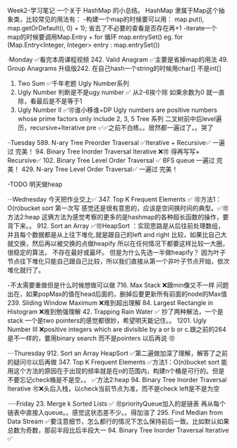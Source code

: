 Week2-学习笔记
一个关于 HashMap 的小总结。
HashMap 隶属于Map这个抽象类，比较常见的用法有：
-构建一个map的时候要可以用：
map.put(i, map.getOrDefault(i, 0) + 1); 省去了不必要的查看是否存在再+1
-iterate一个map的时候要调用Map.Entry + for 循环 map.entrySet()
eg. for (Map.Entry<Integer, Integer> entry : map.entrySet())

·Monday
✅看完本周课程视频
242. Valid Anagram ✅主要是省掉map的用法
49. Group Anagrams 升级版242. 在自己hash一个string的时候用char[] 不是int[]
1. Two Sum ✅千年老题
Ugly Number系列
263. Ugly Number 判断是不是ugy number ✅ 从2-6挨个除 如果余数为0 就一直除，看最后是不是等于1
264. Ugly Number II ✅🉑谁小移谁+DP Ugly numbers are positive numbers whose prime factors only include 2, 3, 5
Tree 系列
二叉树前中后level遍历，recursive+Iterative
pre ✅✅之前不白练。。居然都一遍过了。。哭了

··Tuesday
589. N-ary Tree Preorder Traversal ✅Iterative + Recursive✅ 一遍过 完美！
 94. Binary Tree Inorder Traversal Iterative ❌🉑 得再写写+ Recursive✅
102. Binary Tree Level Order Traversal ✅ BFS queue 一遍过 完美！
429. N-ary Tree Level Order Traversal✅ 一遍过 完美！

-TODO
明天做heap

···Wednesday
今天把作业交上✅
347. Top K Frequent Elements ✅ 🉑方法1：O(n)bucket sort 第一次写 感觉还是很有意思的，应该是空间换时间的典型。✅🉑方法2:heap 这俩方法为感觉考察的更多的是hashmap的各种超长函数的操作，要背下来。。
912. Sort an Array ✅🉑HeapSort ：实现思路是从后往前处理数组，并且每个数据都是从上往下堆化.就是跟自己的left and right 比较，如果比自己大 就交换，然后再以被交换的点做heapify
            所以在任何情况下都要这样比较一大圈，很稳定的算法， 不存在最好或最坏。
            但是为什么先选一半做heapify？
            因为叶子节点往下堆化只能自己跟自己比较，所以我们直接从第一个非叶子节点开始，依次堆化就行了。

-不太需要重做但是什么时候想做可以做
716. Max Stack ❌跟min像又不一样 问题出在，如果popMax的值在head后面的，删掉后要更新所有前面的node的Max值
239. Sliding Window Maximum ❌难到超出理解 
84. Largest Rectangle in Histogram ❌难到勉强理解 
42. Trapping Rain Water ✅ 抄了两种解法，一个是stack 一个是two pointers的感觉都很妙，希望明天能记住。。
1201. Ugly Number III ❌positive integers which are divisible by a or b or c.跟之前的264是不一样的，要用binary search 而不是pointers 以后再说 🉑

····Thuresday
912. Sort an Array HeapSort ✅第二遍做加深了理解，解答了之前的疑问🉑以后再做
347. Top K Frequent Elements  ✅方法1：O(n)bucket sort 能用这个方法的原因在于出现的频率就是在n的范围内，构建n个桶是可行的。但是不要忘记check桶是不是空。。
✅方法2:heap 
 94. Binary Tree Inorder Traversal Iterative 🉑❌头后入栈，以check当前节点为准，而不是check left是不是为空

·····Friday
23. Merge k Sorted Lists ✅ 🉑priorityQueue加入的是链表 再从每个链表中直接入queue。。感觉这状态差不少。。得加油了
295. Find Median from Data Stream ✅要注意细节，怎么都行的情况下怎么保持前后一致。比如默认如果总数为奇数，那前半段比后半段大一
94. Binary Tree Inorder Traversal Iterative ✅